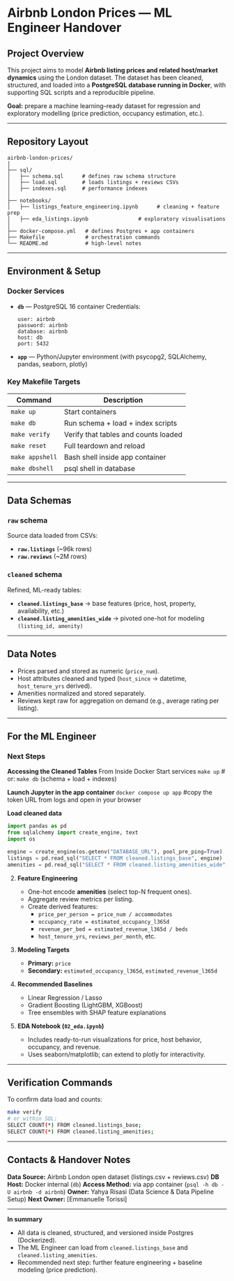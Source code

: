 # Airbnb London Prices — ML Engineer Handover

## Project Overview
This project aims to model **Airbnb listing prices and related host/market dynamics** using the London dataset.
The dataset has been cleaned, structured, and loaded into a **PostgreSQL database running in Docker**, with supporting SQL scripts and a reproducible pipeline.

**Goal:** prepare a machine learning–ready dataset for regression and exploratory modelling (price prediction, occupancy estimation, etc.).

---

## Repository Layout

```
airbnb-london-prices/
│
├── sql/
│   ├── schema.sql      # defines raw schema structure
│   ├── load.sql        # loads listings + reviews CSVs
│   ├── indexes.sql     # performance indexes
│
├── notebooks/
│   ├── listings_feature_engineering.ipynb      # cleaning + feature prep
│   ├── eda_listings.ipynb                # exploratory visualisations
│
├── docker-compose.yml   # defines Postgres + app containers
├── Makefile             # orchestration commands
└── README.md            # high-level notes
```

---

## Environment & Setup

### Docker Services
- **`db`** — PostgreSQL 16 container
  Credentials:
  ```
  user: airbnb
  password: airbnb
  database: airbnb
  host: db
  port: 5432
  ```
- **`app`** — Python/Jupyter environment (with psycopg2, SQLAlchemy, pandas, seaborn, plotly)

### Key Makefile Targets
| Command | Description |
|----------|-------------|
| `make up` | Start containers |
| `make db` | Run schema + load + index scripts |
| `make verify` | Verify that tables and counts loaded |
| `make reset` | Full teardown and reload |
| `make appshell` | Bash shell inside app container |
| `make dbshell` | psql shell in database |

---

## Data Schemas

### `raw` schema
Source data loaded from CSVs:
- **`raw.listings`** (~96k rows)
- **`raw.reviews`** (~2M rows)

### `cleaned` schema
Refined, ML-ready tables:
- **`cleaned.listings_base`** → base features (price, host, property, availability, etc.)
- **`cleaned.listing_amenities_wide`** → pivoted one-hot for modeling `(listing_id, amenity)`

---

## Data Notes
- Prices parsed and stored as numeric (`price_num`).
- Host attributes cleaned and typed (`host_since` → datetime, `host_tenure_yrs` derived).
- Amenities normalized and stored separately.
- Reviews kept raw for aggregation on demand (e.g., average rating per listing).

---

## For the ML Engineer

### Next Steps
**Accessing the Cleaned Tables**
From Inside Docker
Start services
  `make up`            # or: `make db`   (schema + load + indexes)

**Launch Jupyter in the app container**
`docker compose up app` #copy the token URL from logs and open in your browser

**Load cleaned data**
   ```python
   import pandas as pd
   from sqlalchemy import create_engine, text
   import os

   engine = create_engine(os.getenv("DATABASE_URL"), pool_pre_ping=True)
   listings = pd.read_sql("SELECT * FROM cleaned.listings_base", engine)
   amenities = pd.read_sql("SELECT * FROM cleaned.listing_amenities_wide", engine)
   ```

2. **Feature Engineering**
   - One-hot encode **amenities** (select top-N frequent ones).
   - Aggregate review metrics per listing.
   - Create derived features:
     - `price_per_person = price_num / accommodates`
     - `occupancy_rate = estimated_occupancy_l365d`
     - `revenue_per_bed = estimated_revenue_l365d / beds`
     - `host_tenure_yrs`, `reviews_per_month`, etc.

3. **Modeling Targets**
   - **Primary:** `price`
   - **Secondary:** `estimated_occupancy_l365d`, `estimated_revenue_l365d`

4. **Recommended Baselines**
   - Linear Regression / Lasso
   - Gradient Boosting (LightGBM, XGBoost)
   - Tree ensembles with SHAP feature explanations

5. **EDA Notebook (`02_eda.ipynb`)**
   - Includes ready-to-run visualizations for price, host behavior, occupancy, and revenue.
   - Uses seaborn/matplotlib; can extend to plotly for interactivity.

---

## Verification Commands

To confirm data load and counts:
```bash
make verify
# or within SQL:
SELECT COUNT(*) FROM cleaned.listings_base;
SELECT COUNT(*) FROM cleaned.listing_amenities;
```

---

## Contacts & Handover Notes
**Data Source:** Airbnb London open dataset (listings.csv + reviews.csv)
**DB Host:** Docker internal (`db`)
**Access Method:** via app container (`psql -h db -U airbnb -d airbnb`)
**Owner:** Yahya Risasi (Data Science & Data Pipeline Setup)
**Next Owner:** [Emmanuelle Torissi]

---

**In summary**
- All data is cleaned, structured, and versioned inside Postgres (Dockerized).
- The ML Engineer can load from `cleaned.listings_base` and `cleaned.listing_amenities`.
- Recommended next step: further feature engineering + baseline modeling (price prediction).
